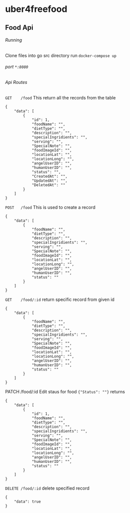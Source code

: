 # uber4freefood

## Food Api

###### Running

Clone files into go src directory
run `docker-compose up`

###### port `*:8080`

###### Api Routes

`GET    /food`
This return all the records from the table

```
{
    "data": [
        {
            "id": 1,
            "foodName": "",
            "dietType": "",
            "description": "",
            "specialIngridients": "",
            "serving": "",
            "SpecialNote": "",
            "foodImageId": "",
            "locationLat": "",
            "locationLong": "",
            "angelUserID": "",
	        "humanUserID": "",
            "status": "",
	        "CreatedAt": "",
	        "UpdatedAt": "",
	        "DeletedAt": ""
        }
    ]
}
```

`POST   /food`
This is used to create a record

```
{
    "data": [
        {
            "foodName": "",
            "dietType": "",
            "description": "",
            "specialIngridients": "",
            "serving": "",
            "SpecialNote": "",
            "foodImageId": "",
            "locationLat": "",
            "locationLong": "",
            "angelUserID": "",
	        "humanUserID": "",
            "status": ""
        }
    ]
}
```

`GET    /food/:id`
return specific record from given id

```
{
    "data": [
        {
            "foodName": "",
            "dietType": "",
            "description": "",
            "specialIngridients": "",
            "serving": "",
            "SpecialNote": "",
            "foodImageId": "",
            "locationLat": "",
            "locationLong": "",
            "angelUserID": "",
	        "humanUserID": "",
            "status": ""
        }
    ]
}
```

PATCH /food/:id
Edit staus for food
`{"Status": ""}`
returns

```
{
    "data": [
        {
            "id": 1,
            "foodName": "",
            "dietType": "",
            "description": "",
            "specialIngridients": "",
            "serving": "",
            "SpecialNote": "",
            "foodImageId": "",
            "locationLat": "",
            "locationLong": "",
            "angelUserID": "",
	        "humanUserID": "",
            "status": ""
        }
    ]
}
```

`DELETE /food/:id`
delete specified record

```
{
    "data": true
}
```
